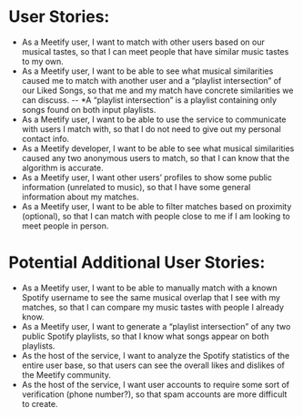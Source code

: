 # User Stories:
- As a Meetify user, I want to match with other users based on our musical tastes, so that I can meet people that have similar music tastes to my own.
- As a Meetify user, I want to be able to see what musical similarities caused me to match with another user and a “playlist intersection” of our Liked Songs, so that me and my match have concrete similarities we can discuss. 
-- *A “playlist intersection” is a playlist containing only songs found on both input playlists.
- As a Meetify user, I want to be able to use the service to communicate with users I match with, so that I do not need to give out my personal contact info. 
- As a Meetify developer, I want to be able to see what musical similarities caused any two anonymous users to match, so that I can know that the algorithm is accurate.
- As a Meetify user, I want other users’ profiles to show some public information (unrelated to music), so that I have some general information about my matches.
- As a Meetify user, I want to be able to filter matches based on proximity (optional), so that I can match with people close to me if I am looking to meet people in person.

# Potential Additional User Stories:
- As a Meetify user, I want to be able to manually match with a known Spotify username to see the same musical overlap that I see with my matches, so that I can compare my music tastes with people I already know.
- As a Meetify user, I want to generate a “playlist intersection” of any two public Spotify playlists, so that I know what songs appear on both playlists.
- As the host of the service, I want to analyze the Spotify statistics of the entire user base, so that users can see the overall likes and dislikes of the Meetify community.
- As the host of the service, I want user accounts to require some sort of verification (phone number?), so that spam accounts are more difficult to create.